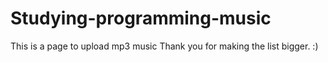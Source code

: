 # Studying-programming-music
This is a page to upload mp3 music 
Thank you for making the list bigger. :) 
 
